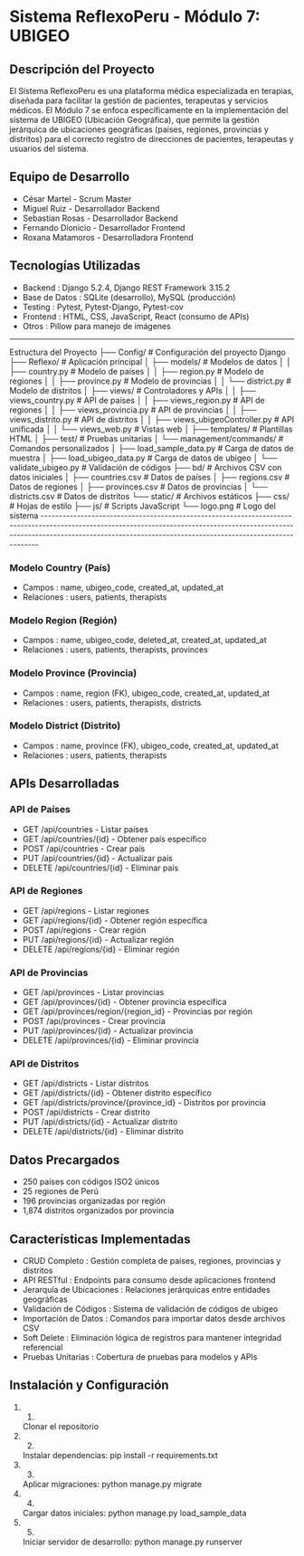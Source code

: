 # Sistema ReflexoPeru - Módulo 7: UBIGEO
## Descripción del Proyecto
El Sistema ReflexoPeru es una plataforma médica especializada en terapias, diseñada para facilitar la gestión de pacientes, terapeutas y servicios médicos. El Módulo 7 se enfoca específicamente en la implementación del sistema de UBIGEO (Ubicación Geográfica), que permite la gestión jerárquica de ubicaciones geográficas (países, regiones, provincias y distritos) para el correcto registro de direcciones de pacientes, terapeutas y usuarios del sistema.

## Equipo de Desarrollo
- César Martel - Scrum Master
- Miguel Ruiz - Desarrollador Backend
- Sebastian Rosas - Desarrollador Backend
- Fernando Dionicio - Desarrollador Frontend
- Roxana Matamoros - Desarrolladora Frontend
## Tecnologías Utilizadas
- Backend : Django 5.2.4, Django REST Framework 3.15.2
- Base de Datos : SQLite (desarrollo), MySQL (producción)
- Testing : Pytest, Pytest-Django, Pytest-cov
- Frontend : HTML, CSS, JavaScript, React (consumo de APIs)
- Otros : Pillow para manejo de imágenes
-----------------------------------------------------------------------------------------------------------------------------------------------------------------------------------------------------------------------------------------  
Estructura del Proyecto
├── Config/                     # Configuración del proyecto Django
├── Reflexo/                    # Aplicación principal
│   ├── models/                 # Modelos de datos
│   │   ├── country.py          # Modelo de países
│   │   ├── region.py           # Modelo de regiones
│   │   ├── province.py         # Modelo de provincias
│   │   └── district.py         # Modelo de distritos
│   ├── views/                  # Controladores y APIs
│   │   ├── views_country.py    # API de países
│   │   ├── views_region.py     # API de regiones
│   │   ├── views_provincia.py  # API de provincias
│   │   ├── views_distrito.py   # API de distritos
│   │   ├── views_ubigeoController.py # API unificada
│   │   └── views_web.py        # Vistas web
│   ├── templates/              # Plantillas HTML
│   ├── test/                   # Pruebas unitarias
│   └── management/commands/    # Comandos personalizados
│       ├── load_sample_data.py # Carga de datos de muestra
│       ├── load_ubigeo_data.py # Carga de datos de ubigeo
│       └── validate_ubigeo.py  # Validación de códigos
├── bd/                         # Archivos CSV con datos iniciales
│   ├── countries.csv           # Datos de países
│   ├── regions.csv             # Datos de regiones
│   ├── provinces.csv           # Datos de provincias
│   └── districts.csv           # Datos de distritos
└── static/                     # Archivos estáticos
    ├── css/                    # Hojas de estilo
    ├── js/                     # Scripts JavaScript
    └── logo.png                # Logo del sistema
    -----------------------------------------------------------------------------------------------------------------------------------------------------------------------------------------------------------------------------------------
### Modelo Country (País)
- Campos : name, ubigeo_code, created_at, updated_at
- Relaciones : users, patients, therapists
### Modelo Region (Región)
- Campos : name, ubigeo_code, deleted_at, created_at, updated_at
- Relaciones : users, patients, therapists, provinces
### Modelo Province (Provincia)
- Campos : name, region (FK), ubigeo_code, created_at, updated_at
- Relaciones : users, patients, therapists, districts
### Modelo District (Distrito)
- Campos : name, province (FK), ubigeo_code, created_at, updated_at
- Relaciones : users, patients, therapists
## APIs Desarrolladas
### API de Países
- GET /api/countries - Listar países
- GET /api/countries/{id} - Obtener país específico
- POST /api/countries - Crear país
- PUT /api/countries/{id} - Actualizar país
- DELETE /api/countries/{id} - Eliminar país
### API de Regiones
- GET /api/regions - Listar regiones
- GET /api/regions/{id} - Obtener región específica
- POST /api/regions - Crear región
- PUT /api/regions/{id} - Actualizar región
- DELETE /api/regions/{id} - Eliminar región
### API de Provincias
- GET /api/provinces - Listar provincias
- GET /api/provinces/{id} - Obtener provincia específica
- GET /api/provinces/region/{region_id} - Provincias por región
- POST /api/provinces - Crear provincia
- PUT /api/provinces/{id} - Actualizar provincia
- DELETE /api/provinces/{id} - Eliminar provincia
### API de Distritos
- GET /api/districts - Listar distritos
- GET /api/districts/{id} - Obtener distrito específico
- GET /api/districts/province/{province_id} - Distritos por provincia
- POST /api/districts - Crear distrito
- PUT /api/districts/{id} - Actualizar distrito
- DELETE /api/districts/{id} - Eliminar distrito
## Datos Precargados
- 250 países con códigos ISO2 únicos
- 25 regiones de Perú
- 196 provincias organizadas por región
- 1,874 distritos organizados por provincia
## Características Implementadas
- CRUD Completo : Gestión completa de países, regiones, provincias y distritos
- API RESTful : Endpoints para consumo desde aplicaciones frontend
- Jerarquía de Ubicaciones : Relaciones jerárquicas entre entidades geográficas
- Validación de Códigos : Sistema de validación de códigos de ubigeo
- Importación de Datos : Comandos para importar datos desde archivos CSV
- Soft Delete : Eliminación lógica de registros para mantener integridad referencial
- Pruebas Unitarias : Cobertura de pruebas para modelos y APIs
## Instalación y Configuración
1. 1.
   Clonar el repositorio
2. 2.
   Instalar dependencias: pip install -r requirements.txt
3. 3.
   Aplicar migraciones: python manage.py migrate
4. 4.
   Cargar datos iniciales: python manage.py load_sample_data
5. 5.
   Iniciar servidor de desarrollo: python manage.py runserver
    
